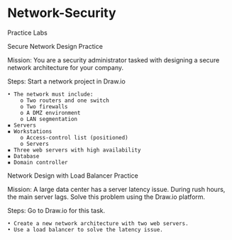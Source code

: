 # Network-Security
Practice Labs

Secure Network Design Practice

Mission:
You are a security administrator tasked with designing a secure network architecture for your company.

Steps:
Start a network project in Draw.io

	• The network must include:
		o Two routers and one switch
		o Two firewalls
		o A DMZ environment
		o LAN segmentation
	▪ Servers
	▪ Workstations
		o Access-control list (positioned)
		o Servers
	▪ Three web servers with high availability
	▪ Database
	▪ Domain controller

Network Design with Load Balancer Practice

Mission: A large data center has a server latency issue. During rush hours, the main server lags. Solve this problem using the Draw.io platform. 

Steps: Go to Draw.io for this task.

	• Create a new network architecture with two web servers.
	• Use a load balancer to solve the latency issue.
